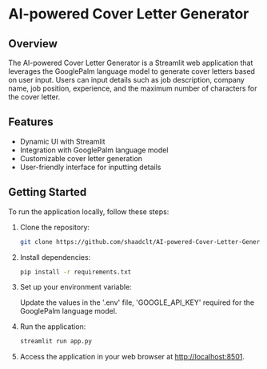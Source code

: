 # AI-powered Cover Letter Generator

## Overview

The AI-powered Cover Letter Generator is a Streamlit web application that leverages the GooglePalm language model to generate cover letters based on user input. Users can input details such as job description, company name, job position, experience, and the maximum number of characters for the cover letter.

## Features

- Dynamic UI with Streamlit
- Integration with GooglePalm language model
- Customizable cover letter generation
- User-friendly interface for inputting details

## Getting Started

To run the application locally, follow these steps:

1. Clone the repository:

   ```bash
   git clone https://github.com/shaadclt/AI-powered-Cover-Letter-Generator.git
   ```
2. Install dependencies:

   ```bash
   pip install -r requirements.txt
   ```

3. Set up your environment variable:

   Update the values in the '.env' file, 'GOOGLE_API_KEY' required for the GooglePalm language model.

4. Run the application:

   ```bash
   streamlit run app.py
   ```

5. Access the application in your web browser at [http://localhost:8501](http://localhost:8501).
